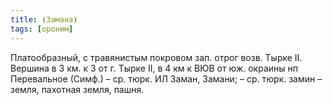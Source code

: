 ```yaml
---
title: ⦗Замана⦘
tags: [ороним]
---
```


Платообразный, с травянистым покровом зап. отрог возв. Тырке II. Вершина в 3 км.
к З от г. Тырке II, в 4 км к ВЮВ от юж. окраины нп Перевальное (Симф.) – ср.
тюрк. ИЛ Заман, Замани; – ср. тюрк. замин – земля, пахотная земля, пашня.
